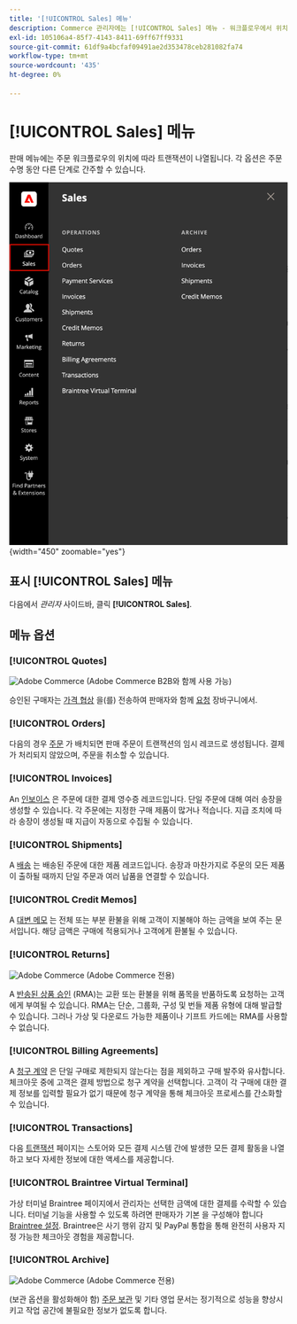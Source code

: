 ```yaml
---
title: '[!UICONTROL Sales] 메뉴'
description: Commerce 관리자에는 [!UICONTROL Sales] 메뉴 - 워크플로우에서 위치에 따라 주문 작업을 위한 도구에 액세스할 수 있습니다.
exl-id: 105106a4-85f7-4143-8411-69ff67ff9331
source-git-commit: 61df9a4bcfaf09491ae2d353478ceb281082fa74
workflow-type: tm+mt
source-wordcount: '435'
ht-degree: 0%

---
```


# [!UICONTROL Sales] 메뉴

판매 메뉴에는 주문 워크플로우의 위치에 따라 트랜잭션이 나열됩니다. 각 옵션은 주문 수명 동안 다른 단계로 간주할 수 있습니다.

![판매 메뉴](./assets/admin-menu-sales.png){width="450" zoomable="yes"}

## 표시 [!UICONTROL Sales] 메뉴

다음에서 _관리자_ 사이드바, 클릭 **[!UICONTROL Sales]**.

## 메뉴 옵션

### [!UICONTROL Quotes]

![Adobe Commerce](../assets/b2b.svg) (Adobe Commerce B2B와 함께 사용 가능)

승인된 구매자는 [가격 협상](../b2b/quotes.md) 을(를) 전송하여 판매자와 함께 [요청](../b2b/quote-request.md) 장바구니에서.

### [!UICONTROL Orders]

다음의 경우 [주문](orders.md) 가 배치되면 판매 주문이 트랜잭션의 임시 레코드로 생성됩니다. 결제가 처리되지 않았으며, 주문을 취소할 수 있습니다.

### [!UICONTROL Invoices]

An [인보이스](invoices.md) 은 주문에 대한 결제 영수증 레코드입니다. 단일 주문에 대해 여러 송장을 생성할 수 있습니다. 각 주문에는 지정한 구매 제품이 많거나 적습니다. 지급 조치에 따라 송장이 생성될 때 지급이 자동으로 수집될 수 있습니다.

### [!UICONTROL Shipments]

A [배송](shipments.md) 는 배송된 주문에 대한 제품 레코드입니다. 송장과 마찬가지로 주문의 모든 제품이 출하될 때까지 단일 주문과 여러 납품을 연결할 수 있습니다.

### [!UICONTROL Credit Memos]

A [대변 메모](credit-memos.md) 는 전체 또는 부분 환불을 위해 고객이 지불해야 하는 금액을 보여 주는 문서입니다. 해당 금액은 구매에 적용되거나 고객에게 환불될 수 있습니다.

### [!UICONTROL Returns]

![Adobe Commerce](../assets/adobe-logo.svg) (Adobe Commerce 전용)

A [반송된 상품 승인](returns.md) (RMA)는 교환 또는 환불을 위해 품목을 반품하도록 요청하는 고객에게 부여될 수 있습니다. RMA는 단순, 그룹화, 구성 및 번들 제품 유형에 대해 발급할 수 있습니다. 그러나 가상 및 다운로드 가능한 제품이나 기프트 카드에는 RMA를 사용할 수 없습니다.

### [!UICONTROL Billing Agreements]

A [청구 계약](paypal-billing-agreements.md) 은 단일 구매로 제한되지 않는다는 점을 제외하고 구매 발주와 유사합니다. 체크아웃 중에 고객은 결제 방법으로 청구 계약을 선택합니다. 고객이 각 구매에 대한 결제 정보를 입력할 필요가 없기 때문에 청구 계약을 통해 체크아웃 프로세스를 간소화할 수 있습니다.

### [!UICONTROL Transactions]

다음 [트랜잭션](transactions.md) 페이지는 스토어와 모든 결제 시스템 간에 발생한 모든 결제 활동을 나열하고 보다 자세한 정보에 대한 액세스를 제공합니다.

### [!UICONTROL Braintree Virtual Terminal]

가상 터미널 Braintree 페이지에서 관리자는 선택한 금액에 대한 결제를 수락할 수 있습니다. 터미널 기능을 사용할 수 있도록 하려면 판매자가 기본 을 구성해야 합니다 [Braintree 설정](braintree.md). Braintree은 사기 행위 감지 및 PayPal 통합을 통해 완전히 사용자 지정 가능한 체크아웃 경험을 제공합니다.

### [!UICONTROL Archive]

![Adobe Commerce](../assets/adobe-logo.svg) (Adobe Commerce 전용)

(보관 옵션을 활성화해야 함) [주문 보관](order-archive.md) 및 기타 영업 문서는 정기적으로 성능을 향상시키고 작업 공간에 불필요한 정보가 없도록 합니다.
